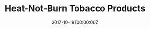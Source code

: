 ---
date: '2017-10-18T00:00:00Z'
external_link: https://web.archive.org/web/20210616053028/https://www.healthline.com/health-news/will-consumers-warm-up-to-heat-not-burn-tobacco
image:
  focal_point: Smart
original_link: https://www.healthline.com/health-news/will-consumers-warm-up-to-heat-not-burn-tobacco
summary: New research from San Diego State University predicts that "heat-not-burn"
  tobacco products could soon be flooding American markets. Heat-not-burn tobacco
  products are the latest iteration of electronic smoking. However, the product must
  undergo rigorous review because its being brought to market as a " modified risk
  tobacco product ." Modified risk tobacco product (MRTP) is a designation given by
  the FDA that refers to "tobacco products that are sold or distributed for use to
  reduce harm or the risk of tobacco-related disease associated with commercially
  marketed tobacco products." To achieve this designation, an applicant must demonstrate
  that the product has the ability to "significantly reduce harm" and disease related
  to tobacco. Searching for answers Currently, theres a lack of information on heat-not-burn
  tobacco products. What theyve seen so far of heat-not-burn tobacco products gives
  every indication that they could be a phenomenon, dwarfing even e-cigarettes.
title: Heat-Not-Burn Tobacco Products
---